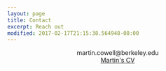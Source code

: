 ```yaml
---
layout: page
title: Contact
excerpt: Reach out
modified: 2017-02-17T21:15:38.564948-08:00
---
```


<nav class="pagination" role="navigation">
	<center> martin.cowell@berkeley.edu </center>
	<center><a href="{{ site.url }}/images/CV-Cowell_Martin.pdf" class="btn" >Martin's CV</a></center>
</nav><!-- /.pagination -->
